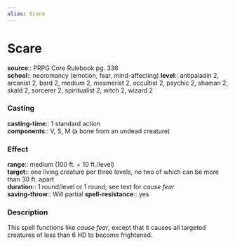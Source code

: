 ```yaml
---
alias: Scare
---
```


# Scare 

**source**:: PRPG Core Rulebook pg. 336  
**school**:: necromancy (emotion, fear, mind-affecting)
**level**:: antipaladin 2, arcanist 2, bard 2, medium 2, mesmerist 2, occultist 2, psychic 2, shaman 2, skald 2, sorcerer 2, spiritualist 2, witch 2, wizard 2

### Casting 

**casting-time**:: 1 standard action  
**components**:: V, S, M (a bone from an undead creature)

### Effect 

**range**:: medium (100 ft. + 10 ft./level)  
**target**:: one living creature per three levels, no two of which can be more than 30 ft. apart  
**duration**:: 1 round/level or 1 round; see text for *cause fear*  
**saving-throw**:: Will partial
**spell-resistance**:: yes

### Description 

This spell functions like *cause fear*, except that it causes all targeted creatures of less than 6 HD to become frightened.
